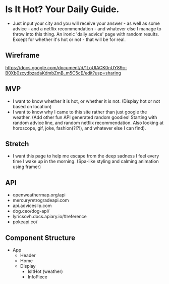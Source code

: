 # Is It Hot? Your Daily Guide.

+ Just input your city and you will receive your answer - as well as some advice - and a netflix recommendation - and whatever else I manage to throw into this thing. An ironic 'daily advice' page with random results. Except for whether it's hot or not - that will be for real.

## Wireframe
https://docs.google.com/document/d/1LoUIACK0nUY89c-B0Xb0zcydbzadaKdmbZmB_m5C5cE/edit?usp=sharing

## MVP
- I want to know whether it is hot, or whether it is not. (Display hot or not based on location)
- I want to know why I came to this site rather than just google the weather. (Add other fun API generated random goodies! Starting with random advice line, and random netflix recommendation. Also looking at horoscope, gif, joke, fashion(?!?!), and whatever else I can find).

## Stretch
- I want this page to help me escape from the deep sadness I feel every time I wake up in the morning. (Spa-like styling and calming animation using framer)

## API
- openweathermap.org/api
- mercuryretrogradeapi.com
- api.adviceslip.com
- dog.ceo/dog-api/
- lyricsovh.docs.apiary.io/#reference
- pokeapi.co/

## Component Structure
- App
    - Header
    - Home
    - Display
        - IsItHot (weather)
        - InfoPiece